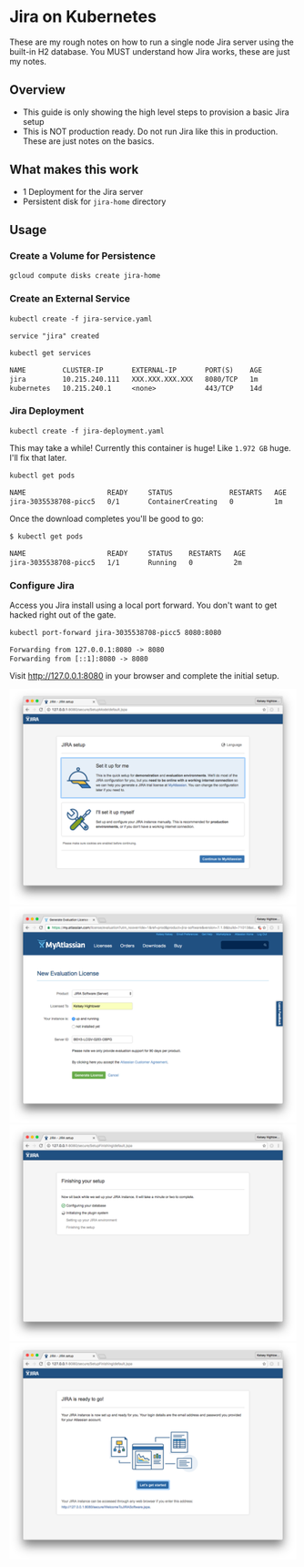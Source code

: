 # Jira on Kubernetes

These are my rough notes on how to run a single node Jira server using the built-in H2 database. You MUST understand how Jira works, these are just my notes.

## Overview

- This guide is only showing the high level steps to provision a basic Jira setup
- This is NOT production ready. Do not run Jira like this in production. These are just notes on the basics.

## What makes this work

- 1 Deployment for the Jira server
- Persistent disk for `jira-home` directory

## Usage

### Create a Volume for Persistence 

```
gcloud compute disks create jira-home
```

### Create an External Service

```
kubectl create -f jira-service.yaml
```

```
service "jira" created
```

```
kubectl get services
```
```
NAME         CLUSTER-IP       EXTERNAL-IP       PORT(S)    AGE
jira         10.215.240.111   XXX.XXX.XXX.XXX   8080/TCP   1m
kubernetes   10.215.240.1     <none>            443/TCP    14d
```

### Jira Deployment

```
kubectl create -f jira-deployment.yaml
```

This may take a while! Currently this container is huge! Like `1.972 GB` huge. I'll fix that later.

```
kubectl get pods
```
```
NAME                    READY     STATUS              RESTARTS   AGE
jira-3035538708-picc5   0/1       ContainerCreating   0          1m
```

Once the download completes you'll be good to go:

```
$ kubectl get pods
```
```
NAME                    READY     STATUS    RESTARTS   AGE
jira-3035538708-picc5   1/1       Running   0          2m
```

### Configure Jira

Access you Jira install using a local port forward. You don't want to get hacked right out of the gate.

```
kubectl port-forward jira-3035538708-picc5 8080:8080
```
```
Forwarding from 127.0.0.1:8080 -> 8080
Forwarding from [::1]:8080 -> 8080
```

Visit http://127.0.0.1:8080 in your browser and complete the initial setup.

![Jira Setup](jira-1.png)
![Jira Setup](jira-2.png)
![Jira Setup](jira-3.png)
![Jira Setup](jira-4.png)

